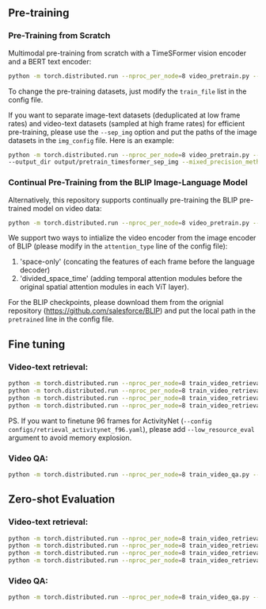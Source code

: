 ## Pre-training
### Pre-Training from Scratch

Multimodal pre-training from scratch with a TimeSFormer vision encoder and a BERT text encoder:

```bash
python -m torch.distributed.run --nproc_per_node=8 video_pretrain.py --config ./configs/pretrain_timesformer.yaml --output_dir output/pretrain_video --mixed_precision_method apex
```

To change the pre-training datasets, just modify the `train_file` list in the config file. 

If you want to separate image-text datasets (deduplicated at low frame rates) and video-text datasets (sampled at high frame rates) for efficient pre-training, please use the `--sep_img` option and put the paths of the image datasets in the `img_config` file. Here is an example:

```bash
python -m torch.distributed.run --nproc_per_node=8 video_pretrain.py --config ./configs/pretrain_timesformer.yaml --sep_img --img_config ./configs/pretrain_timesformer_coco.yaml
--output_dir output/pretrain_timesformer_sep_img --mixed_precision_method apex
```

### Continual Pre-Training from the BLIP Image-Language Model

Alternatively, this repository supports continually pre-training the BLIP pre-trained model on video data:
```bash
python -m torch.distributed.run --nproc_per_node=8 video_pretrain.py --config ./configs/pretrain_timesformer_from_blip.yaml --output_dir output/pretrain_blip --mixed_precision_method apex
```
We support two ways to intialize the video encoder from the image encoder of BLIP (please modify in the `attention_type` line of the config file): 

1. 'space-only' (concating the features of each frame before the language decoder) 
2. 'divided_space_time' (adding temporal attention modules before the original spatial attention modules in each ViT layer).

For the BLIP checkpoints, please download them from the orignial repository (https://github.com/salesforce/BLIP) and put the local path in the `pretrained` line in the config file.



## Fine tuning

### Video-text retrieval:
```bash
python -m torch.distributed.run --nproc_per_node=8 train_video_retrieval.py --config configs/retrieval_queryd_f32.yaml --output_dir ./output/video_retrieval/queryd --mixed_precision_method apex
python -m torch.distributed.run --nproc_per_node=8 train_video_retrieval.py --config configs/retrieval_didemo_f32.yaml --output_dir ./output/video_retrieval/didemo --mixed_precision_method apex
python -m torch.distributed.run --nproc_per_node=8 train_video_retrieval.py --config configs/retrieval_activitynet_f32.yaml --output_dir ./output/video_retrieval/activitynet --mixed_precision_method apex
python -m torch.distributed.run --nproc_per_node=8 train_video_retrieval.py --config configs/retrieval_condensedmovies_f32.yaml --output_dir ./output/video_retrieval/condensedmovies --mixed_precision_method apex
```

PS. If you want to finetune 96 frames for ActivityNet (`--config configs/retrieval_activitynet_f96.yaml`), please add `--low_resource_eval` argument to avoid memory explosion.

### Video QA:
```bash
python -m torch.distributed.run --nproc_per_node=8 train_video_qa.py --config ./configs/vqa_activitynet.yaml --output_dir output/video_qa/activitynet --mixed_precision_method apex
```

## Zero-shot Evaluation

### Video-text retrieval:
```bash
python -m torch.distributed.run --nproc_per_node=8 train_video_retrieval.py --config configs/retrieval_queryd_f32.yaml --output_dir ./output/video_retrieval/queryd --mixed_precision_method apex --evaluate
python -m torch.distributed.run --nproc_per_node=8 train_video_retrieval.py --config configs/retrieval_didemo_f32.yaml --output_dir ./output/video_retrieval/didemo --mixed_precision_method apex --evaluate
python -m torch.distributed.run --nproc_per_node=8 train_video_retrieval.py --config configs/retrieval_activitynet_f32.yaml --output_dir ./output/video_retrieval/activitynet --mixed_precision_method apex --evaluate
python -m torch.distributed.run --nproc_per_node=8 train_video_retrieval.py --config configs/retrieval_condensedmovies_f32.yaml --output_dir ./output/video_retrieval/condensedmovies --mixed_precision_method apex --evaluate
```

### Video QA:
```bash
python -m torch.distributed.run --nproc_per_node=8 train_video_qa.py --config ./configs/vqa_activitynet.yaml --output_dir output/video_qa/activitynet --mixed_precision_method apex --evaluate
```
